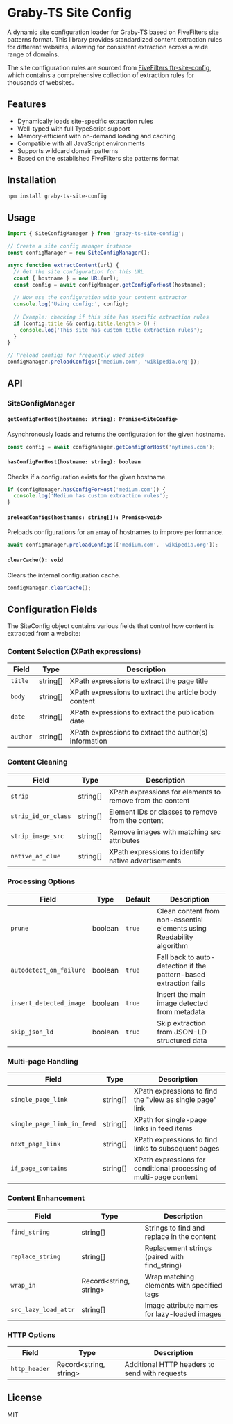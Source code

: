 # Graby-TS Site Config

A dynamic site configuration loader for Graby-TS based on FiveFilters site patterns format.
This library provides standardized content extraction rules for different websites, allowing for consistent extraction
across a wide range of domains.

The site configuration rules are sourced from [FiveFilters ftr-site-config](https://github.com/fivefilters/ftr-site-config), which contains a comprehensive collection of extraction rules for thousands of websites.

## Features

- Dynamically loads site-specific extraction rules
- Well-typed with full TypeScript support
- Memory-efficient with on-demand loading and caching
- Compatible with all JavaScript environments
- Supports wildcard domain patterns
- Based on the established FiveFilters site patterns format

## Installation

```bash
npm install graby-ts-site-config
```

## Usage

```javascript
import { SiteConfigManager } from 'graby-ts-site-config';

// Create a site config manager instance
const configManager = new SiteConfigManager();

async function extractContent(url) {
  // Get the site configuration for this URL
  const { hostname } = new URL(url);
  const config = await configManager.getConfigForHost(hostname);
  
  // Now use the configuration with your content extractor
  console.log('Using config:', config);
  
  // Example: checking if this site has specific extraction rules
  if (config.title && config.title.length > 0) {
    console.log('This site has custom title extraction rules');
  }
}

// Preload configs for frequently used sites
configManager.preloadConfigs(['medium.com', 'wikipedia.org']);
```

## API

### SiteConfigManager

#### `getConfigForHost(hostname: string): Promise<SiteConfig>`

Asynchronously loads and returns the configuration for the given hostname.

```javascript
const config = await configManager.getConfigForHost('nytimes.com');
```

#### `hasConfigForHost(hostname: string): boolean`

Checks if a configuration exists for the given hostname.

```javascript
if (configManager.hasConfigForHost('medium.com')) {
  console.log('Medium has custom extraction rules');
}
```

#### `preloadConfigs(hostnames: string[]): Promise<void>`

Preloads configurations for an array of hostnames to improve performance.

```javascript
await configManager.preloadConfigs(['medium.com', 'wikipedia.org']);
```

#### `clearCache(): void`

Clears the internal configuration cache.

```javascript
configManager.clearCache();
```

## Configuration Fields

The SiteConfig object contains various fields that control how content is extracted from a website:

### Content Selection (XPath expressions)

| Field | Type | Description |
|-------|------|-------------|
| `title` | string[] | XPath expressions to extract the page title |
| `body` | string[] | XPath expressions to extract the article body content |
| `date` | string[] | XPath expressions to extract the publication date |
| `author` | string[] | XPath expressions to extract the author(s) information |

### Content Cleaning

| Field | Type | Description |
|-------|------|-------------|
| `strip` | string[] | XPath expressions for elements to remove from the content |
| `strip_id_or_class` | string[] | Element IDs or classes to remove from the content |
| `strip_image_src` | string[] | Remove images with matching src attributes |
| `native_ad_clue` | string[] | XPath expressions to identify native advertisements |

### Processing Options

| Field | Type | Default | Description |
|-------|------|---------|-------------|
| `prune` | boolean | `true` | Clean content from non-essential elements using Readability algorithm |
| `autodetect_on_failure` | boolean | `true` | Fall back to auto-detection if the pattern-based extraction fails |
| `insert_detected_image` | boolean | `true` | Insert the main image detected from metadata |
| `skip_json_ld` | boolean | `true` | Skip extraction from JSON-LD structured data |

### Multi-page Handling

| Field | Type | Description |
|-------|------|-------------|
| `single_page_link` | string[] | XPath expressions to find the "view as single page" link |
| `single_page_link_in_feed` | string[] | XPath for single-page links in feed items |
| `next_page_link` | string[] | XPath expressions to find links to subsequent pages |
| `if_page_contains` | string[] | XPath expressions for conditional processing of multi-page content |

### Content Enhancement

| Field | Type | Description |
|-------|------|-------------|
| `find_string` | string[] | Strings to find and replace in the content |
| `replace_string` | string[] | Replacement strings (paired with find_string) |
| `wrap_in` | Record<string, string> | Wrap matching elements with specified tags |
| `src_lazy_load_attr` | string[] | Image attribute names for lazy-loaded images |

### HTTP Options

| Field | Type | Description |
|-------|------|-------------|
| `http_header` | Record<string, string> | Additional HTTP headers to send with requests |

## License

MIT